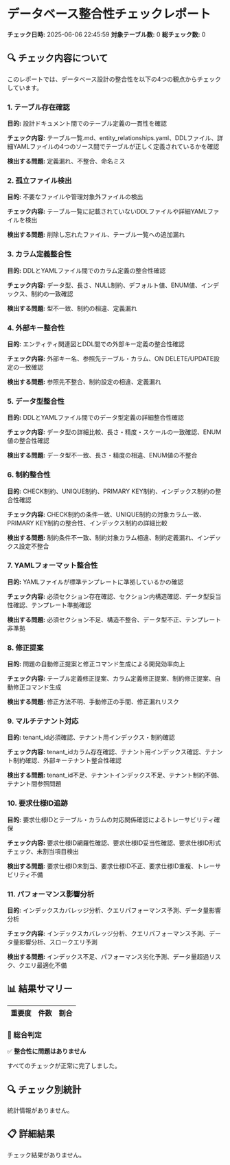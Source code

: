 # データベース整合性チェックレポート

**チェック日時:** 2025-06-06 22:45:59
**対象テーブル数:** 0
**総チェック数:** 0

## 🔍 チェック内容について

このレポートでは、データベース設計の整合性を以下の4つの観点からチェックしています。

### 1. テーブル存在確認

**目的:** 設計ドキュメント間でのテーブル定義の一貫性を確認

**チェック内容:** テーブル一覧.md、entity_relationships.yaml、DDLファイル、詳細YAMLファイルの4つのソース間でテーブルが正しく定義されているかを確認

**検出する問題:** 定義漏れ、不整合、命名ミス

### 2. 孤立ファイル検出

**目的:** 不要なファイルや管理対象外ファイルの検出

**チェック内容:** テーブル一覧に記載されていないDDLファイルや詳細YAMLファイルを検出

**検出する問題:** 削除し忘れたファイル、テーブル一覧への追加漏れ

### 3. カラム定義整合性

**目的:** DDLとYAMLファイル間でのカラム定義の整合性確認

**チェック内容:** データ型、長さ、NULL制約、デフォルト値、ENUM値、インデックス、制約の一致確認

**検出する問題:** 型不一致、制約の相違、定義漏れ

### 4. 外部キー整合性

**目的:** エンティティ関連図とDDL間での外部キー定義の整合性確認

**チェック内容:** 外部キー名、参照先テーブル・カラム、ON DELETE/UPDATE設定の一致確認

**検出する問題:** 参照先不整合、制約設定の相違、定義漏れ

### 5. データ型整合性

**目的:** DDLとYAMLファイル間でのデータ型定義の詳細整合性確認

**チェック内容:** データ型の詳細比較、長さ・精度・スケールの一致確認、ENUM値の整合性確認

**検出する問題:** データ型不一致、長さ・精度の相違、ENUM値の不整合

### 6. 制約整合性

**目的:** CHECK制約、UNIQUE制約、PRIMARY KEY制約、インデックス制約の整合性確認

**チェック内容:** CHECK制約の条件一致、UNIQUE制約の対象カラム一致、PRIMARY KEY制約の整合性、インデックス制約の詳細比較

**検出する問題:** 制約条件不一致、制約対象カラム相違、制約定義漏れ、インデックス設定不整合

### 7. YAMLフォーマット整合性

**目的:** YAMLファイルが標準テンプレートに準拠しているかの確認

**チェック内容:** 必須セクション存在確認、セクション内構造確認、データ型妥当性確認、テンプレート準拠確認

**検出する問題:** 必須セクション不足、構造不整合、データ型不正、テンプレート非準拠

### 8. 修正提案

**目的:** 問題の自動修正提案と修正コマンド生成による開発効率向上

**チェック内容:** テーブル定義修正提案、カラム定義修正提案、制約修正提案、自動修正コマンド生成

**検出する問題:** 修正方法不明、手動修正の手間、修正漏れリスク

### 9. マルチテナント対応

**目的:** tenant_id必須確認、テナント用インデックス・制約確認

**チェック内容:** tenant_idカラム存在確認、テナント用インデックス確認、テナント制約確認、外部キーテナント整合性確認

**検出する問題:** tenant_id不足、テナントインデックス不足、テナント制約不備、テナント間参照問題

### 10. 要求仕様ID追跡

**目的:** 要求仕様IDとテーブル・カラムの対応関係確認によるトレーサビリティ確保

**チェック内容:** 要求仕様ID網羅性確認、要求仕様ID妥当性確認、要求仕様ID形式チェック、未割当項目検出

**検出する問題:** 要求仕様ID未割当、要求仕様ID不正、要求仕様ID重複、トレーサビリティ不備

### 11. パフォーマンス影響分析

**目的:** インデックスカバレッジ分析、クエリパフォーマンス予測、データ量影響分析

**チェック内容:** インデックスカバレッジ分析、クエリパフォーマンス予測、データ量影響分析、スロークエリ予測

**検出する問題:** インデックス不足、パフォーマンス劣化予測、データ量超過リスク、クエリ最適化不備

## 📊 結果サマリー

| 重要度 | 件数 | 割合 |
|--------|------|------|

### 🎯 総合判定

✅ **整合性に問題はありません**

すべてのチェックが正常に完了しました。

## 🔍 チェック別統計

統計情報がありません。

## 📋 詳細結果

チェック結果がありません。
